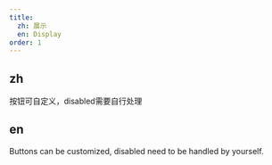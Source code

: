 ```yaml
---
title:
  zh: 展示
  en: Display
order: 1
---
```


## zh

按钮可自定义，disabled需要自行处理

## en

Buttons can be customized, disabled need to be handled by yourself.
